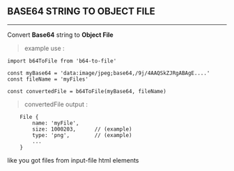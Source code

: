 ## BASE64 STRING TO OBJECT FILE
<hr/>

Convert <b>Base64</b> string to <b>Object File</b>

> example use : 
```
import b64ToFile from 'b64-to-file'

const myBase64 = 'data:image/jpeg;base64,/9j/4AAQSkZJRgABAgE....'
const fileName = 'myFiles'

const convertedFile = b64ToFile(myBase64, fileName)
```

> convertedFile output :

```
    File {
        name: 'myFile',
        size: 1000203,      // (example)
        type: 'png',        // (example)
        ...
    }
```

like you got files from input-file html elements
